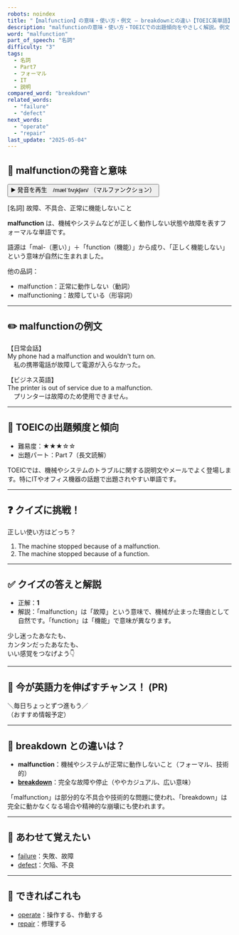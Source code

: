 ```yaml
---
robots: noindex
title: "【malfunction】の意味・使い方・例文 ― breakdownとの違い【TOEIC英単語】"
description: "malfunctionの意味・使い方・TOEICでの出題傾向をやさしく解説。例文・クイズ付きでbreakdownとの違いもわかりやすく学べます。"
word: "malfunction"
part_of_speech: "名詞"
difficulty: "3"
tags:
  - 名詞
  - Part7
  - フォーマル
  - IT
  - 説明
compared_word: "breakdown"
related_words:
  - "failure"
  - "defect"
next_words:
  - "operate"
  - "repair"
last_update: "2025-05-04"
---
```


## 🔰 malfunctionの発音と意味

<button class="play-audio" onclick="playTTS('malfunction')">
  <span class="play-audio-main">
    ▶️ 発音を再生　/mælˈfʌŋkʃən/
  </span>
  <span class="play-audio-sub">
    （マルファンクション）
  </span>
</button>

[名詞] 故障、不具合、正常に機能しないこと

**malfunction** は、機械やシステムなどが正しく動作しない状態や故障を表すフォーマルな単語です。

語源は「mal-（悪い）」＋「function（機能）」から成り、「正しく機能しない」という意味が自然に生まれました。

他の品詞：  
- malfunction：正常に動作しない（動詞）
- malfunctioning：故障している（形容詞）

---

## ✏️ malfunctionの例文

【日常会話】  
My phone had a malfunction and wouldn't turn on.  
　私の携帯電話が故障して電源が入らなかった。

【ビジネス英語】  
The printer is out of service due to a malfunction.  
　プリンターは故障のため使用できません。

---

## 🎯 TOEICの出題頻度と傾向

- 難易度：★★★☆☆
- 出題パート：Part 7（長文読解）

TOEICでは、機械やシステムのトラブルに関する説明文やメールでよく登場します。特にITやオフィス機器の話題で出題されやすい単語です。

---

## ❓ クイズに挑戦！

正しい使い方はどっち？

1. The machine stopped because of a malfunction.  
2. The machine stopped because of a function.

---

## ✅ クイズの答えと解説

- 正解：**1**
- 解説：「malfunction」は「故障」という意味で、機械が止まった理由として自然です。「function」は「機能」で意味が異なります。

少し迷ったあなたも、  
カンタンだったあなたも、  
いい感覚をつなげよう👇️

---

## 🚀 今が英語力を伸ばすチャンス！ (PR)

<div class="info-center">
＼毎日ちょっとずつ進もう／<br>  
（おすすめ情報予定）
</div>

---

## 🤔  breakdown との違いは？

- **malfunction**：機械やシステムが正常に動作しないこと（フォーマル、技術的）
- **[breakdown](/breakdown)**：完全な故障や停止（ややカジュアル、広い意味）

「malfunction」は部分的な不具合や技術的な問題に使われ、「breakdown」は完全に動かなくなる場合や精神的な崩壊にも使われます。

---

## 🧩 あわせて覚えたい

- [failure](/failure)：失敗、故障
- [defect](/defect)：欠陥、不良

---

## 📖 できればこれも

- [operate](/operate)：操作する、作動する
- [repair](/repair)：修理する

<!-- cvid: aid21_bid11 -->
